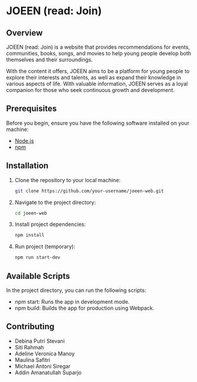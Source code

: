 # JOEEN (read: Join)

## Overview
JOEEN (read: Join) is a website that provides recommendations for events, communities, books, songs, and movies to help young people develop both themselves and their surroundings.

With the content it offers, JOEEN aims to be a platform for young people to explore their interests and talents, as well as expand their knowledge in various aspects of life. With valuable information, JOEEN serves as a loyal companion for those who seek continuous growth and development.

## Prerequisites

Before you begin, ensure you have the following software installed on your machine:

- [Node.js](https://nodejs.org/)
- [npm](https://www.npmjs.com/)

## Installation

1. Clone the repository to your local machine:

    ```bash
    git clone https://github.com/your-username/joeen-web.git

2. Navigate to the project directory:

    ```bash
    cd joeen-web

3. Install project dependencies:

    ```bash
    npm install

4. Run project (temporary):

    ```bash
    npm run start-dev

## Available Scripts

In the project directory, you can run the following scripts:

- npm start: Runs the app in development mode.
- npm build: Builds the app for production using Webpack.

## Contributing

- Debina Putri Stevani
- Siti Rahmah
- Adeline Veronica Manoy
- Maulina Safitri
- Michael Antoni Siregar
- Addin Amanatullah Suparjo
